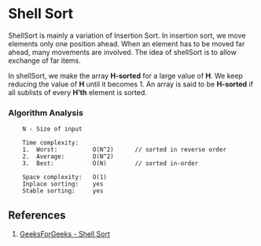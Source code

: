 # Shell Sort
ShellSort is mainly a variation of Insertion Sort. In insertion sort, we move elements only one position ahead. When an element has to be moved far ahead, many movements are involved. The idea of shellSort is to allow exchange of far items.

In shellSort, we make the array **H-sorted** for a large value of **H**. We keep reducing the value of **H** until it becomes 1. An array is said to be **H-sorted** if all sublists of every **H’th** element is sorted.

### Algorithm Analysis
```
    N - Size of input

    Time complexity:
    1.  Worst:          O(N^2)      // sorted in reverse order
    2.  Average:        O(N^2)
    3.  Best:           O(N)        // sorted in-order

    Space complexity:   O(1)
    Inplace sorting:    yes
    Stable sorting:     yes
```

## References
1. [GeeksForGeeks - Shell Sort](https://www.geeksforgeeks.org/shellsort/)